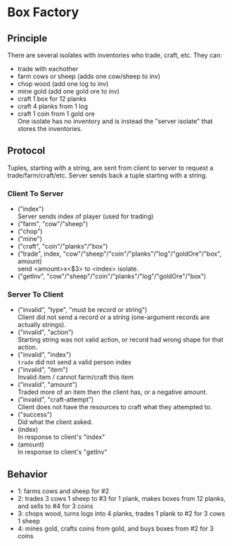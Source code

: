 # Box Factory
## Principle
There are several isolates with inventories who trade, craft, etc.
They can:
- trade with eachother
- farm cows or sheep (adds one cow/sheep to inv)
- chop wood (add one log to inv)
- mine gold (add one gold ore to inv)
- craft 1 box for 12 planks
- craft 4 planks from 1 log
- craft 1 coin from 1 gold ore<br>
One isolate has no inventory and is instead the "server isolate" that stores the inventories.
## Protocol
Tuples, starting with a string, are sent from client to server to request a trade/farm/craft/etc.
Server sends back a tuple starting with a string.
### Client To Server
- ("index")
<br>Server sends index of player (used for trading)
- ("farm", "cow"/"sheep")
- ("chop")
- ("mine")
- ("craft", "coin"/"planks"/"box")
- ("trade", index, "cow"/"sheep"/"coin"/"planks"/"log"/"goldOre"/"box", amount)
<br> send \<amount>x\<$3> to \<index> isolate.
- ("getInv", "cow"/"sheep"/"coin"/"planks"/"log"/"goldOre"/"box")
### Server To Client
- ("invalid", "type", "must be record or string")
<br>Client did not send a record or a string (one-argument records are actually strings).
- ("invalid", "action")
<br>Starting string was not valid action, or record had wrong shape for that action.
- ("invalid", "index")
<br>`trade` did not send a valid person index
- ("invalid", "item")
<br>Invalid item / cannot farm/craft this item
- ("invalid", "amount")
<br>Traded more of an item then the client has, or a negative amount.
- ("invalid", "craft-attempt")
<br>Client does not have the resources to craft what they attempted to.
- ("success")
<br>Did what the client asked.
- (index)
<br>In response to client's "index"
- (amount)
<br>In response to client's "getInv"
## Behavior
- 1: farms cows and sheep for #2
- 2: trades 3 cows 1 sheep to #3 for 1 plank, makes boxes from 12 planks, and sells to #4 for 3 coins
- 3: chops wood, turns logs into 4 planks, trades 1 plank to #2 for 3 cows 1 sheep
- 4: mines gold, crafts coins from gold, and buys boxes from #2 for 3 coins
